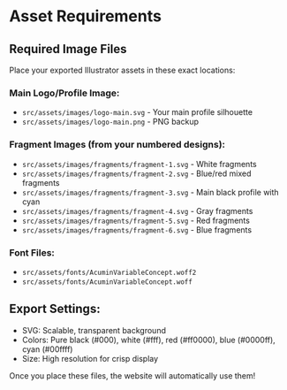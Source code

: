 # Asset Requirements

## Required Image Files

Place your exported Illustrator assets in these exact locations:

### Main Logo/Profile Image:
- `src/assets/images/logo-main.svg` - Your main profile silhouette
- `src/assets/images/logo-main.png` - PNG backup

### Fragment Images (from your numbered designs):
- `src/assets/images/fragments/fragment-1.svg` - White fragments
- `src/assets/images/fragments/fragment-2.svg` - Blue/red mixed fragments  
- `src/assets/images/fragments/fragment-3.svg` - Main black profile with cyan
- `src/assets/images/fragments/fragment-4.svg` - Gray fragments
- `src/assets/images/fragments/fragment-5.svg` - Red fragments
- `src/assets/images/fragments/fragment-6.svg` - Blue fragments

### Font Files:
- `src/assets/fonts/AcuminVariableConcept.woff2`
- `src/assets/fonts/AcuminVariableConcept.woff`

## Export Settings:
- SVG: Scalable, transparent background
- Colors: Pure black (#000), white (#fff), red (#ff0000), blue (#0000ff), cyan (#00ffff)
- Size: High resolution for crisp display

Once you place these files, the website will automatically use them!
